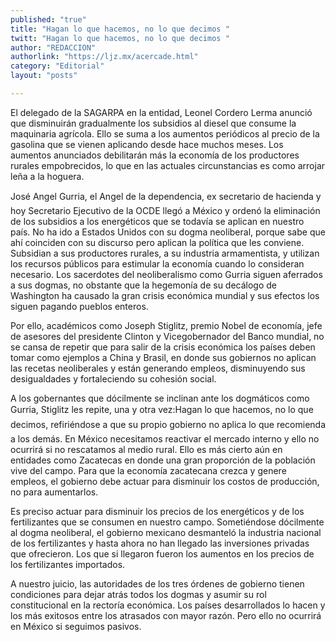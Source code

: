 ```yaml
---
published: "true"
title: "Hagan lo que hacemos, no lo que decimos "
twitt: "Hagan lo que hacemos, no lo que decimos "
author: "REDACCION"
authorlink: "https://ljz.mx/acercade.html"
category: "Editorial"
layout: "posts"

---
```



  El delegado de la SAGARPA en la entidad, Leonel Cordero Lerma anunció que disminuirán gradualmente los subsidios al diesel que consume la maquinaria agrícola. Ello se suma a los aumentos periódicos al precio de la gasolina que se vienen aplicando desde hace muchos meses. Los aumentos anunciados debilitarán más la economía de los productores rurales empobrecidos, lo que en las actuales circunstancias es como arrojar leña a la hoguera.



  José Angel Gurria, el Angel de la dependencia, ex secretario de hacienda y hoy Secretario Ejecutivo de la OCDE llegó a México y ordenó la eliminación de los subsidios a los energéticos que se todavía se aplican en nuestro país. No ha ido a Estados Unidos con su dogma neoliberal, porque sabe que ahí coinciden con su discurso pero aplican la política que les conviene. Subsidian a sus productores rurales, a su industria armamentista, y utilizan los recursos públicos para estimular la economía cuando lo consideran necesario. Los sacerdotes del neoliberalismo como Gurria siguen aferrados a sus dogmas, no obstante que la hegemonía de su decálogo de Washington ha causado la gran crisis económica mundial y sus efectos los siguen pagando pueblos enteros.



  Por ello, académicos como Joseph Stiglitz, premio Nobel de economía, jefe de asesores del presidente Clinton y Vicegobernador del Banco mundial, no se cansa de repetir que para salir de la crisis económica los países deben tomar como ejemplos a China y Brasil, en donde sus gobiernos no aplican las recetas neoliberales y están generando empleos, disminuyendo sus desigualdades y fortaleciendo su cohesión social.



  A los gobernantes que dócilmente se inclinan ante los dogmáticos como Gurria, Stiglitz les repite, una y otra vez:Hagan lo que hacemos, no lo que decimos, refiriéndose a que su propio gobierno no aplica lo que recomienda a los demás. En México necesitamos reactivar el mercado interno y ello no ocurrirá si no rescatamos al medio rural. Ello es más cierto aún en entidades como Zacatecas en donde una gran proporción de la población vive del campo. Para que la economía zacatecana crezca y genere empleos, el gobierno debe actuar para disminuir los costos de producción, no para aumentarlos.



  Es preciso actuar para disminuir los precios de los energéticos y de los fertilizantes que se consumen en nuestro campo. Sometiéndose dócilmente al dogma neoliberal, el gobierno mexicano desmanteló la industria nacional de los fertilizantes y hasta ahora no han llegado las inversiones privadas que ofrecieron. Los que si llegaron fueron los aumentos en los precios de los fertilizantes importados.



  A nuestro juicio, las autoridades de los tres órdenes de gobierno tienen condiciones para dejar atrás todos los dogmas y asumir su rol constitucional en la rectoría económica. Los países desarrollados lo hacen y los más exitosos entre los atrasados con mayor razón. Pero ello no ocurrirá en México si seguimos pasivos.

